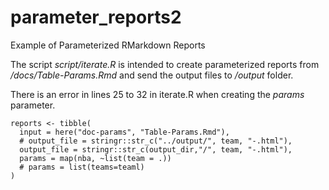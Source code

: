 # parameter_reports2
Example of Parameterized RMarkdown Reports

The script *script/iterate.R* is intended to create parameterized reports from */docs/Table-Params.Rmd*  and send the output files to */output* folder.  

There is an error in lines 25 to 32 in iterate.R when creating the *params* parameter.   

```
reports <- tibble(
  input = here("doc-params", "Table-Params.Rmd"),
  # output_file = stringr::str_c("../output/", team, "-.html"),
  output_file = stringr::str_c(output_dir,"/", team, "-.html"),
  params = map(nba, ~list(team = .))
  # params = list(teams=teaml)
) 

```  

